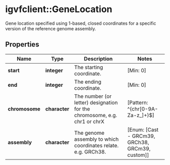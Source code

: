 # igvfclient::GeneLocation

Gene location specified using 1-based, closed coordinates for a specific version of the reference genome assembly.

## Properties
Name | Type | Description | Notes
------------ | ------------- | ------------- | -------------
**start** | **integer** | The starting coordinate. | [Min: 0] 
**end** | **integer** | The ending coordinate. | [Min: 0] 
**chromosome** | **character** | The number (or letter) designation for the chromosome, e.g. chr1 or chrX | [Pattern: ^(chr[0-9A-Za-z_]+)$] 
**assembly** | **character** | The genome assembly to which coordinates relate. e.g. GRCh38. | [Enum: [Cast - GRCm39, GRCh38, GRCm39, custom]] 


